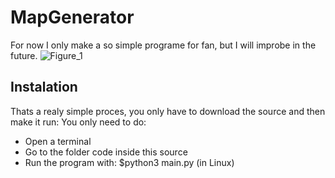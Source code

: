 # MapGenerator
For now I only make a so simple programe for fan, but I will improbe in the future.
![Figure_1](https://user-images.githubusercontent.com/56485173/99884142-1d7f5780-2c2c-11eb-8eb4-e7cab2aa0b84.png)


## Instalation
Thats a realy simple proces, you only have to download the source and then make it run:
You only need to do:
  - Open a terminal
  - Go to the folder code inside this source
  - Run the program with: $python3 main.py  (in Linux)
